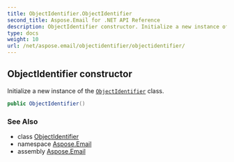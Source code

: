 ```yaml
---
title: ObjectIdentifier.ObjectIdentifier
second_title: Aspose.Email for .NET API Reference
description: ObjectIdentifier constructor. Initialize a new instance of the ObjectIdentifier class
type: docs
weight: 10
url: /net/aspose.email/objectidentifier/objectidentifier/
---
```

## ObjectIdentifier constructor

Initialize a new instance of the [`ObjectIdentifier`](../) class.

```csharp
public ObjectIdentifier()
```

### See Also

* class [ObjectIdentifier](../)
* namespace [Aspose.Email](../../objectidentifier/)
* assembly [Aspose.Email](../../../)


